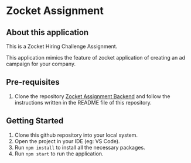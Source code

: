 # Zocket Assignment

## About this application

This is a Zocket Hiring Challenge Assignment.

This application mimics the feature of zocket application of creating an ad campaign for your company.

## Pre-requisites

1. Clone the repository [Zocket Assignment Backend](https://github.com/adityajaiswal094/Zocket_Assignment_Backend) and follow the instructions written in the README file of this repository.

## Getting Started

1. Clone this github repository into your local system.
2. Open the project in your IDE (eg: VS Code).
3. Run `npm install` to install all the necessary packages.
4. Run `npm start` to run the application.
